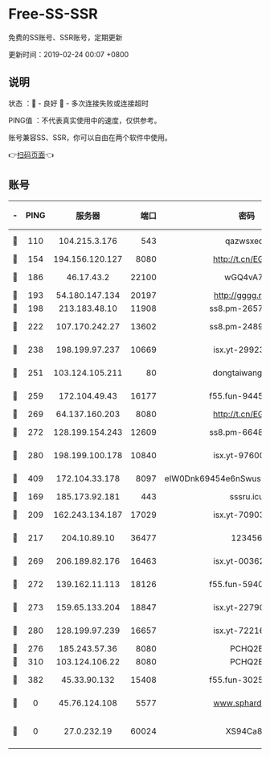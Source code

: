 # Free-SS-SSR

免费的SS账号、SSR账号，定期更新

更新时间：2019-02-24 00:07 +0800

## 说明

状态     ：🙂 - 良好 🙁 - 多次连接失败或连接超时

PING值   ：不代表真实使用中的速度，仅供参考。

账号兼容SS、SSR，你可以自由在两个软件中使用。

👉[扫码页面](https://liesauer.github.io/free-ss-ssr.github.io/)👈

## 账号

|-|PING|服务器|端口|密码|加密方式|区域|
|:----:|:----:|:-----:|-----:|:----:|:----:|:----:|
|🙂|110|104.215.3.176|543|qazwsxedc|aes-256-gcm|JP|
|🙂|154|194.156.120.127|8080|http://t.cn/EGJIyrl|rc4-md5|RU|
|🙂|186|46.17.43.2|22100|wGQ4vA7D|aes-256-gcm|RU|
|🙂|193|54.180.147.134|20197|http://gggg.rocks|chacha20|KR|
|🙂|198|213.183.48.10|11908|ss8.pm-26579445|rc4-md5|RU|
|🙂|222|107.170.242.27|13602|ss8.pm-24894084|aes-256-cfb|US|
|🙂|238|198.199.97.237|10669|isx.yt-29923675|aes-256-cfb|US|
|🙂|251|103.124.105.211|80|dongtaiwang.com|aes-256-cfb|US|
|🙂|259|172.104.49.43|16177|f55.fun-94458242|aes-256-cfb|SG|
|🙂|269|64.137.160.203|8080|http://t.cn/EGJIyrl|rc4-md5|CA|
|🙂|272|128.199.154.243|12609|ss8.pm-66482208|aes-256-cfb|SG|
|🙂|280|198.199.100.178|10840|isx.yt-97600185|aes-256-cfb|US|
|🙂|409|172.104.33.178|8097|eIW0Dnk69454e6nSwuspv9DmS201tQ0D|aes-256-cfb|SG|
|🙂|169|185.173.92.181|443|sssru.icu|rc4-md5|RU|
|🙂|209|162.243.134.187|17029|isx.yt-70903569|aes-256-cfb|US|
|🙂|217|204.10.89.10|36477|123456|aes-256-cfb|US|
|🙂|269|206.189.82.176|16463|isx.yt-00362323|aes-256-cfb|SG|
|🙂|272|139.162.11.113|18126|f55.fun-59408328|aes-256-cfb|SG|
|🙂|273|159.65.133.204|18847|isx.yt-22790068|aes-256-cfb|SG|
|🙂|280|128.199.97.239|16657|isx.yt-72216653|aes-256-cfb|SG|
|🙁|276|185.243.57.36|8080|PCHQ2E|rc4-md5|US|
|🙁|310|103.124.106.22|8080|PCHQ2E|rc4-md5|US|
|🙁|382|45.33.90.132|15408|f55.fun-30254973|aes-256-cfb|US|
|🙁|0|45.76.124.108|5577|www.sphard.com|aes-256-cfb|AU|
|🙁|0|27.0.232.19|60024|XS94Ca8K|xchacha20-ietf-poly1305|HK|
